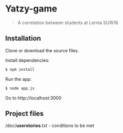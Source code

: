 # Yatzy-game
>A correlation between students at Lernia SUW16

## Installation
Clone or download the source files.

Install dependencies:
```sh
$ npm install
```
Run the app:
```sh
$ node app.js
```
Go to http://localhost:3000

## Project files

/doc/**userstories**.txt - conditions to be met
